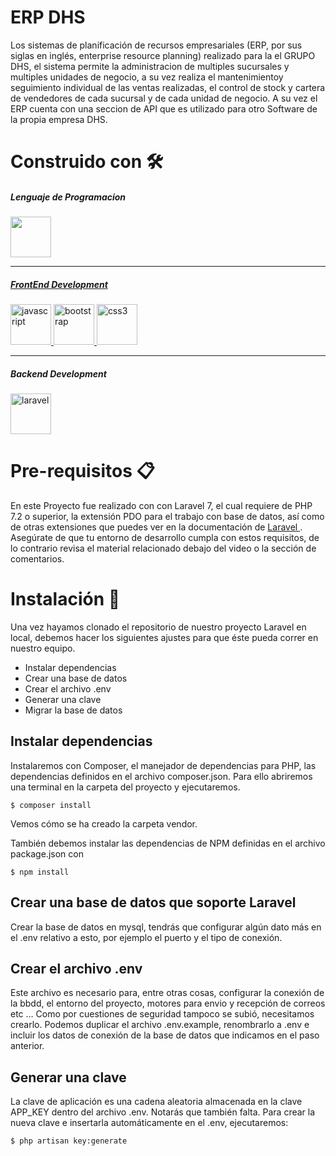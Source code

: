 # ERP DHS

Los sistemas de planificación de recursos empresariales (ERP, por sus siglas en inglés, enterprise resource planning) realizado para la el GRUPO DHS, el sistema permite la administracion de multiples sucursales y multiples unidades de negocio, a su vez realiza el mantenimientoy seguimiento individual de las ventas realizadas, el control de stock y cartera de vendedores de cada sucursal y de cada unidad de negocio. A su vez el ERP cuenta con una seccion de API que es utilizado para otro Software de la propia empresa DHS.

# Construido con 🛠️

##### Lenguaje de Programacion

<p align="left"> 
    <a href="https://www.php.net/" target="_blank"> <img src="https://cdn.jsdelivr.net/gh/devicons/devicon/icons/php/php-original.svg" width="65" height="65"/> 
</p>
        
____
 
##### FrontEnd Development

<p align="left>
    <a href="https://developer.mozilla.org/en-US/docs/Web/JavaScript" target="_blank"> <img src="https://cdn.jsdelivr.net/gh/devicons/devicon/icons/javascript/javascript-original.svg" alt="javascript" width="65" height="65"/> 
<a href="https://getbootstrap.com" target="_blank"> <img src="https://cdn.jsdelivr.net/gh/devicons/devicon/icons/bootstrap/bootstrap-original.svg" alt="bootstrap" width="65" height="65"/> </a> 
<a href="https://www.w3schools.com/css/" target="_blank"> <img src="https://cdn.jsdelivr.net/gh/devicons/devicon/icons/css3/css3-original.svg" alt="css3" width="65" height="65"/> </a> 

____

##### Backend Development
<p align="left">  
               <a href="https://laravel.com/" target="_blank"> <img src="https://cdn.jsdelivr.net/gh/devicons/devicon/icons/laravel/laravel-plain-wordmark.svg" alt="laravel" width="65" height="65"/> </a>
</p>

# Pre-requisitos 📋

En este Proyecto fue realizado con con Laravel 7, el cual requiere de PHP 7.2 o superior, la extensión PDO para el trabajo con base de datos, así como de otras extensiones que puedes ver en la documentación de <a href="https://laravel.com/docs/7.x">Laravel </a>. Asegúrate de que tu entorno de desarrollo cumpla con estos requisitos, de lo contrario revisa el material relacionado debajo del video o la sección de comentarios.

# Instalación 🔧

Una vez hayamos clonado el repositorio de nuestro proyecto Laravel en local, debemos hacer los siguientes ajustes para que éste pueda correr en nuestro equipo.

- Instalar dependencias
- Crear una base de datos
- Crear el archivo .env
- Generar una clave
- Migrar la base de datos

## Instalar dependencias

Instalaremos con Composer, el manejador de dependencias para PHP, las dependencias definidos en el archivo composer.json. Para ello abriremos una terminal en la carpeta del proyecto y ejecutaremos.

```
$ composer install

```
Vemos cómo se ha creado la carpeta vendor.

También debemos instalar las dependencias de NPM definidas en el archivo package.json con

```
$ npm install

```

## Crear una base de datos que soporte Laravel

Crear la base de datos en mysql, tendrás que configurar algún dato más en el .env relativo a esto, por ejemplo el puerto y el tipo de conexión.

##  Crear el archivo .env

Este archivo es necesario para, entre otras cosas, configurar la conexión de la bbdd, el entorno del proyecto, motores para envio y recepción de correos etc …
Como por cuestiones de seguridad tampoco se subió, necesitamos crearlo.
Podemos duplicar el archivo .env.example, renombrarlo a .env e incluir los datos de conexión de la base de datos que indicamos en el paso anterior.

## Generar una clave

La clave de aplicación es una cadena aleatoria almacenada en la clave APP_KEY dentro del archivo .env. Notarás que también falta.
Para crear la nueva clave e insertarla automáticamente en el .env, ejecutaremos:

```
$ php artisan key:generate

```
